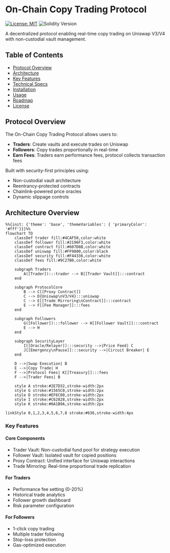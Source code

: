 # On-Chain Copy Trading Protocol

[![License: MIT](https://img.shields.io/badge/License-MIT-yellow.svg)](https://opensource.org/licenses/MIT)
![Solidity Version](https://img.shields.io/badge/Solidity-^0.8.0-lightgrey)

A decentralized protocol enabling real-time copy trading on Uniswap V3/V4 with non-custodial vault management.

## Table of Contents

- [Protocol Overview](#protocol-overview)
- [Architecture](#architecture-overview)
- [Key Features](#key-features)
- [Technical Specs](#technical-specifications)
- [Installation](#installation)
- [Usage](#usage)
- [Roadmap](#roadmap)
- [License](#license)

## Protocol Overview

The On-Chain Copy Trading Protocol allows users to:

- **Traders**: Create vaults and execute trades on Uniswap
- **Followers**: Copy trades proportionally in real-time
- **Earn Fees**: Traders earn performance fees, protocol collects transaction fees

Built with security-first principles using:

- Non-custodial vault architecture
- Reentrancy-protected contracts
- Chainlink-powered price oracles
- Dynamic slippage controls

## Architecture Overview

```mermaid
%%{init: {'theme': 'base', 'themeVariables': { 'primaryColor': '#fff'}}}%%
flowchart TD
    classDef trader fill:#4CAF50,color:white
    classDef follower fill:#2196F3,color:white
    classDef contract fill:#607D8B,color:white
    classDef uniswap fill:#FF9800,color:black
    classDef security fill:#F44336,color:white
    classDef fees fill:#9C27B0,color:white

    subgraph Traders
        A([Trader]):::trader --> B[[Trader Vault]]:::contract
    end

    subgraph ProtocolCore
        B --> C[[Proxy Contract]]
        C --> D{Uniswap\nV3/V4}:::uniswap
        C --> E[[Trade Mirroring\nContract]]:::contract
        E --> F[[Fee Manager]]:::fees
    end

    subgraph Followers
        G([Follower]):::follower --> H[[Follower Vault]]:::contract
        E --> H
    end

    subgraph SecurityLayer
        I[[Oracle/Relayer]]:::security -->|Price Feed| C
        J[[Emergency\nPause]]:::security -->|Circuit Breaker| E
    end

    D -->|Swap Execution| B
    E -->|Copy Trade| H
    F -->|Protocol Fees| K[[Treasury]]:::fees
    F -->|Trader Fees| B

    style A stroke:#2E7D32,stroke-width:2px
    style G stroke:#1565C0,stroke-width:2px
    style D stroke:#EF6C00,stroke-width:2px
    style I stroke:#C62828,stroke-width:2px
    style K stroke:#6A1B9A,stroke-width:2px

linkStyle 0,1,2,3,4,5,6,7,8 stroke:#636,stroke-width:4px
```

### Key Features

#### Core Components

- Trader Vault: Non-custodial fund pool for strategy execution
- Follower Vault: Isolated vault for copied positions
- Proxy Contract: Unified interface for Uniswap interactions
- Trade Mirroring: Real-time proportional trade replication

#### For Traders

- Performance fee setting (0-20%)
- Historical trade analytics
- Follower growth dashboard
- Risk parameter configuration

#### For Followers

- 1-click copy trading
- Multiple trader following
- Stop-loss protection
- Gas-optimized execution
